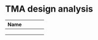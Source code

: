 # TMA design analysis

|Name   |       |       |       |       |
|---    |---    |---    |---    |---    |
|       |       |       |       |       |
|       |       |       |       |       |
|       |       |       |       |       |
